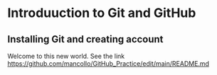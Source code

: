 # Introduuction to Git and GitHub
## Installing Git and creating account
Welcome to this new world. See the link https://github.com/mancollo/GitHub_Practice/edit/main/README.md
